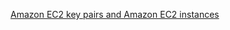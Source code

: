 [Amazon EC2 key pairs and Amazon EC2 instances](https://docs.aws.amazon.com/AWSEC2/latest/UserGuide/ec2-key-pairs.html)

